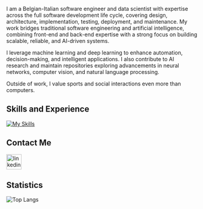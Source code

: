 I am a Belgian-Italian software engineer and data scientist with expertise across the full software development life cycle, covering design, architecture, implementation, testing, deployment, and maintenance. My work bridges traditional software engineering and artificial intelligence, combining front-end and back-end expertise with a strong focus on building scalable, reliable, and AI-driven systems.

I leverage machine learning and deep learning to enhance automation, decision-making, and intelligent applications. I also contribute to AI research and maintain repositories exploring advancements in neural networks, computer vision, and natural language processing.

Outside of work, I value sports and social interactions even more than computers.

## Skills and Experience
[![My Skills](https://skillicons.dev/icons?i=js,ts,react,mysql,mongodb,py,java,c,matlab,git,github,docker,linux)](https://skillicons.dev)

## Contact Me

[<img src='https://skillicons.dev/icons?i=linkedin' alt='linkedin' height='40'>](https://www.linkedin.com/in/alexandre-boving-04422a1b6/)

## Statistics

![Top Langs](https://github-readme-stats.vercel.app/api/top-langs/?username=AlexBoving&layout=compact)
